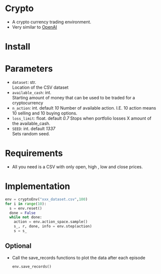 # Crypto
- A crypto currency trading environment.
- Very similar to [OpenAI](https://gym.openai.com/)

# Install

# Parameters
- `dataset`: str.  
Location of the CSV dataset
- `available_cash`: int.  
Starting amount of money that can be used to be traded for a cryptocurrency
- `n_action`: int. default *10* 
Number of available action. I.E. 10 action means 10 selling and 10 buying options.
- `loss_limit`: float. default *0.7* 
Stops when portfolio losses X amount of the available_cash. 
- `SEED`: int. default *1337*  
Sets random seed.


# Requirements
- All you need is a CSV with only open, high , low and close prices.

# Implementation
```python
env = cryptoEnv("xxx_dataset.csv",100)
for i in range(10):
  s = env.reset()
  done = False
  while not done:
    action = env.action_space.sample()
    s_, r, done, info = env.step(action)
    s = s_
```
## Optional
- Call the save_records functions to plot the data after each episode
  ```python
  env.save_records()
  ```


